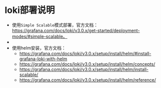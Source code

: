 # loki部署说明

- 使用`Simple Scalable`模式部署，官方文档：https://grafana.com/docs/loki/v3.0.x/get-started/deployment-modes/#simple-scalable。
- 
- 使用helm安装，官方文档：
  - https://grafana.com/docs/loki/v3.0.x/setup/install/helm/#install-grafana-loki-with-helm
  - https://grafana.com/docs/loki/v3.0.x/setup/install/helm/concepts/
  - https://grafana.com/docs/loki/v3.0.x/setup/install/helm/install-scalable/
  - https://grafana.com/docs/loki/v3.0.x/setup/install/helm/reference/